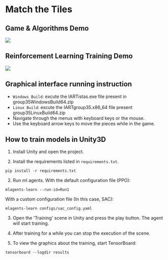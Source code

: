 # Match the Tiles

## Game & Algorithms Demo

<img src="https://imgpile.com/images/Nesjel.gif"/>

## Reinforcement Learning Training Demo

![](https://i.postimg.cc/251Ctz7F/training.gif)

## Graphical interface running instruction
- `Windows Build`: excute the IARTistas.exe file present in group35WindowsBuild64.zip
- `Linux Build`: excute the IARTgroup35.x86_64 file present group35LinuxBuild64.zip
- Navigate through the menus with keyboard keys or the mouse.
- Use the keyboard arrow keys to move the pieces while in the game.

## How to train models in Unity3D

1. Install Unity and open the project.

1. Install the requirements listed in `requirements.txt`.
```
pip install -r requirements.txt
```

2. Run ml agents.
With the default configuration file (PPO):
```
mlagents-learn --run-id=Run1
```

With a custom configuration file (In this case, SAC):
```
mlagents-learn configs/sac_config.yaml
```

3. Open the 'Training' scene in Unity and press the play button. The agent will start training.

4. After training for a while you can stop the execution of the scene.

5. To view the graphics about the training, start TensorBoard:
```
tensorboard --logdir results
```


